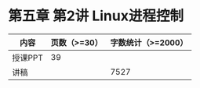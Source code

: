 # 第五章 第2讲 Linux进程控制

| 内容    | 页数（>=30） | 字数统计（>=2000） |
| ------- | ------------ | ------------------ |
| 授课PPT | 39           |                    |
| 讲稿    |              | 7527               |

